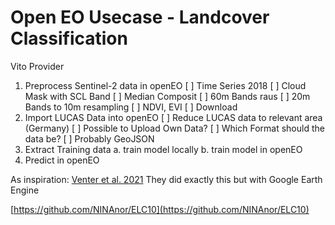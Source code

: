 # Open EO Usecase - Landcover Classification 


Vito Provider

1. Preprocess Sentinel-2 data in openEO
   [ ] Time Series 2018
   [ ] Cloud Mask with SCL Band
   [ ] Median Composit
   [ ] 60m Bands raus
   [ ] 20m Bands to 10m resampling
   [ ] NDVI, EVI
   [ ] Download
2. Import LUCAS Data into openEO
   [ ] Reduce LUCAS data to relevant area (Germany)
   [ ] Possible to Upload Own Data?
   [ ] Which Format should the data be?
   [ ] Probably GeoJSON
4. Extract Training data
   a. train model locally
   b. train model in openEO
4. Predict in openEO


As inspiration: [Venter et al. 2021](docs/VenterEtAl_2021_Continental-scale_land_cover_mapping.pdf)
They did exactly this but with Google Earth Engine

[https://github.com/NINAnor/ELC10](https://github.com/NINAnor/ELC10)
